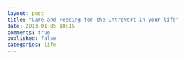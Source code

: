 ```yaml
---
layout: post
title: "Care and Feeding for the Introvert in your life"
date: 2013-01-05 18:15
comments: true
published: false
categories: life
---
```


